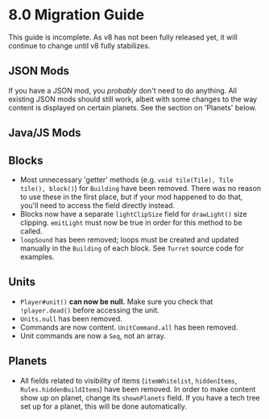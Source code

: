 # 8.0 Migration Guide

This guide is incomplete. As v8 has not been fully released yet, it will continue to change until v8 fully stabilizes.

## JSON Mods

If you have a JSON mod, you *probably* don't need to do anything. All existing JSON mods should still work, albeit with some changes to the way content is displayed on certain planets. See the section on 'Planets' below.

## Java/JS Mods

## Blocks

- Most unnecessary 'getter' methods (e.g. `void tile(Tile), Tile tile(), block()`) for `Building` have been removed. There was no reason to use these in the first place, but if your mod happened to do that, you'll need to access the field directly instead.
- Blocks now have a separate `lightClipSize` field for `drawLight()` size clipping. `emitLight` must now be true in order for this method to be called.
- `loopSound` has been removed; loops must be created and updated manually in the `Building` of each block. See `Turret` source code for examples.

## Units

- `Player#unit()` **can now be null.** Make sure you check that `!player.dead()` before accessing the unit.
- `Units.null` has been removed.
- Commands are now content. `UnitCommand.all` has been removed.
- Unit commands are now a `Seq`, not an array.

## Planets

- All fields related to visibility of items (`itemWhitelist`, `hiddenItems`, `Rules.hiddenBuildItems`) have been removed. In order to make content show up on planet, change its `shownPlanets` field. If you have a tech tree set up for a planet, this will be done automatically.
